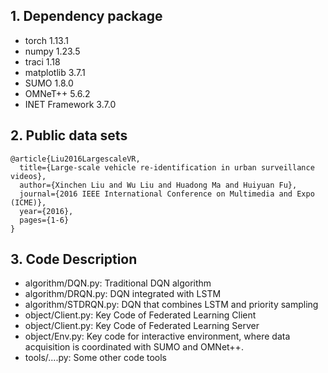 ## 1. Dependency package

- torch 1.13.1
- numpy 1.23.5
- traci 1.18
- matplotlib 3.7.1
- SUMO 1.8.0
- OMNeT++ 5.6.2 
- INET Framework 3.7.0

## 2. Public data sets

```text
@article{Liu2016LargescaleVR,
  title={Large-scale vehicle re-identification in urban surveillance videos},
  author={Xinchen Liu and Wu Liu and Huadong Ma and Huiyuan Fu},
  journal={2016 IEEE International Conference on Multimedia and Expo (ICME)},
  year={2016},
  pages={1-6}
}
```

## 3. Code Description

- algorithm/DQN.py: Traditional DQN algorithm
- algorithm/DRQN.py: DQN integrated with LSTM
- algorithm/STDRQN.py: DQN that combines LSTM and priority sampling
- object/Client.py: Key Code of Federated Learning Client
- object/Client.py: Key Code of Federated Learning Server
- object/Env.py: Key code for interactive environment, where data acquisition is coordinated with SUMO and OMNet++.
- tools/....py: Some other code tools
